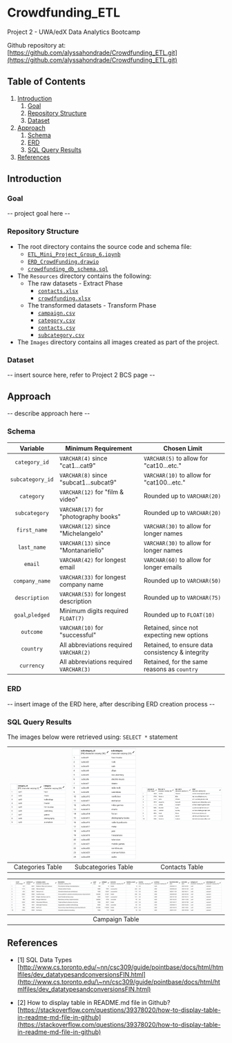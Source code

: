 # Crowdfunding_ETL
Project 2 - UWA/edX Data Analytics Bootcamp

Github repository at: [https://github.com/alyssahondrade/Crowdfunding_ETL.git](https://github.com/alyssahondrade/Crowdfunding_ETL.git)

## Table of Contents
1. [Introduction](https://github.com/alyssahondrade/Crowdfunding_ETL/blob/main/README.md#introduction)
    1. [Goal](https://github.com/alyssahondrade/Crowdfunding_ETL/blob/main/README.md#goal)
    2. [Repository Structure](https://github.com/alyssahondrade/Crowdfunding_ETL/blob/main/README.md#repository-structure)
    3. [Dataset](https://github.com/alyssahondrade/Crowdfunding_ETL/blob/main/README.md#dataset)
2. [Approach](https://github.com/alyssahondrade/Crowdfunding_ETL/blob/main/README.md#approach)
    1. [Schema](https://github.com/alyssahondrade/Crowdfunding_ETL/blob/main/README.md#schema)
    2. [ERD](https://github.com/alyssahondrade/Crowdfunding_ETL/blob/main/README.md#erd)
    3. [SQL Query Results](https://github.com/alyssahondrade/Crowdfunding_ETL/blob/main/README.md#sql-query-results)
3. [References](https://github.com/alyssahondrade/Crowdfunding_ETL/blob/main/README.md#references)


## Introduction

### Goal
-- project goal here --

### Repository Structure
- The root directory contains the source code and schema file:
    - [`ETL_Mini_Project_Group_6.ipynb`](https://github.com/alyssahondrade/Crowdfunding_ETL/blob/main/ETL_Mini_Project_Group_6.ipynb)
    - [`ERD_CrowdFunding.drawio`]()
    - [`crowdfunding_db_schema.sql`](https://github.com/alyssahondrade/Crowdfunding_ETL/blob/main/crowdfunding_db_schema.sql)
- The `Resources` directory contains the following:
    - The raw datasets - Extract Phase
        - [`contacts.xlsx`](https://github.com/alyssahondrade/Crowdfunding_ETL/blob/main/Resources/contacts.xlsx)
        - [`crowdfunding.xlsx`](https://github.com/alyssahondrade/Crowdfunding_ETL/blob/main/Resources/crowdfunding.xlsx)
    - The transformed datasets - Transform Phase
        - [`campaign.csv`](https://github.com/alyssahondrade/Crowdfunding_ETL/blob/main/Resources/campaign.csv)
        - [`category.csv`](https://github.com/alyssahondrade/Crowdfunding_ETL/blob/main/Resources/category.csv)
        - [`contacts.csv`](https://github.com/alyssahondrade/Crowdfunding_ETL/blob/main/Resources/contacts.csv)
        - [`subcategory.csv`](https://github.com/alyssahondrade/Crowdfunding_ETL/blob/main/Resources/subcategory.csv)
- The `Images` directory contains all images created as part of the project.

### Dataset
-- insert source here, refer to Project 2 BCS page --


## Approach
-- describe approach here --

### Schema
Variable | Minimum Requirement | Chosen Limit
:---: | --- | ---
`category_id`    | `VARCHAR(4)` since "cat1...cat9" | `VARCHAR(5)` to allow for "cat10...etc."
`subcategory_id` | `VARCHAR(8)` since "subcat1...subcat9" | `VARCHAR(10)` to allow for "cat100...etc."
`category`       | `VARCHAR(12)` for "film & video" | Rounded up to `VARCHAR(20)`
`subcategory`    | `VARCHAR(17)` for "photography books" | Rounded up to `VARCHAR(20)`
`first_name`     | `VARCHAR(12)` since "Michelangelo" | `VARCHAR(30)` to allow for longer names
`last_name`      | `VARCHAR(13)` since "Montanariello" | `VARCHAR(30)` to allow for longer names
`email`          | `VARCHAR(42)` for longest email | `VARCHAR(60)` to allow for longer emails
`company_name`   | `VARCHAR(33)` for longest company name | Rounded up to `VARCHAR(50)`
`description`    | `VARCHAR(53)` for longest description  | Rounded up to `VARCHAR(75)`
`goal`,`pledged` | Minimum digits required `FLOAT(7)` | Rounded up to `FLOAT(10)`
`outcome`        | `VARCHAR(10)` for "successful" | Retained, since not expecting new options
`country`        | All abbreviations required `VARCHAR(2)` | Retained, to ensure data consistency & integrity
`currency`       | All abbreviations required `VARCHAR(3)` | Retained, for the same reasons as `country`

### ERD
-- insert image of the ERD here, after describing ERD creation process --

### SQL Query Results
The images below were retrieved using: `SELECT *` statement

|![categories_table](https://github.com/alyssahondrade/Crowdfunding_ETL/blob/main/Images/categories_table.png)|![subcategories_table](https://github.com/alyssahondrade/Crowdfunding_ETL/blob/main/Images/subcategories_table.png)|![contacts_table](https://github.com/alyssahondrade/Crowdfunding_ETL/blob/main/Images/contacts_table.png)|
|:---:|:---:|:---:|
|Categories Table|Subcategories Table|Contacts Table|

|![campaign_table](https://github.com/alyssahondrade/Crowdfunding_ETL/blob/main/Images/campaign_table.png)|
|:---:|
|Campaign Table|

## References
- [1] SQL Data Types [http://www.cs.toronto.edu/~nn/csc309/guide/pointbase/docs/html/htmlfiles/dev_datatypesandconversionsFIN.html](http://www.cs.toronto.edu/\~nn/csc309/guide/pointbase/docs/html/htmlfiles/dev_datatypesandconversionsFIN.html)

- [2] How to display table in README.md file in Github? [https://stackoverflow.com/questions/39378020/how-to-display-table-in-readme-md-file-in-github](https://stackoverflow.com/questions/39378020/how-to-display-table-in-readme-md-file-in-github)
